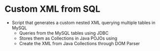 # Custom XML from SQL
* Script that generates a custom nested XML querying multiple tables in MySQL
  * Queries from the MySQL tables using JDBC
  * Stores them as Collections in Java POJOs using
  * Create the XML from Java Collections through DOM Parser
